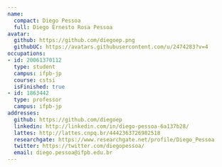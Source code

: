 ```yaml
---
name:
  compact: Diego Pessoa
  full: Diego Ernesto Rosa Pessoa
avatar:
  github: https://github.com/diegoep.png
  githubUC: https://avatars.githubusercontent.com/u/2474283?v=4
occupations:
- id: 20061370112
  type: student
  campus: ifpb-jp
  course: cstsi
  isFinished: true
- id: 1863442
  type: professor
  campus: ifpb-jp
addresses:
  github: https://github.com/diegoep
  linkedin: http://linkedin.com/in/diego-pessoa-6a137b28/
  lattes: http://lattes.cnpq.br/4442363726982518
  researchgate: https://www.researchgate.net/profile/Diego_Pessoa
  twitter: https://twitter.com/diegopessoa/
  email: diego.pessoa@ifpb.edu.br
---
```

